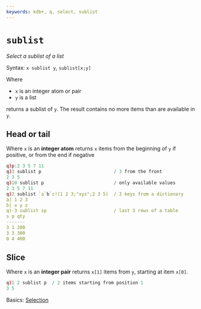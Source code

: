 ```yaml
---
keywords: kdb+, q, select, sublist
---
```


# `sublist`




_Select a sublist of a list_

Syntax: `x sublist y`, `sublist[x;y]`

Where 

-  `x` is an integer atom or pair
-  `y` is a list

returns a sublist of `y`. The result contains no more items than are available in `y`.



## Head or tail 

Where `x` is an **integer atom** returns `x` items from the beginning of `y` if positive, or from the end if negative

```q
q)p:2 3 5 7 11
q)3 sublist p                           / 3 from the front
2 3 5
q)10 sublist p                          / only available values
2 3 5 7 11
q)2 sublist `a`b`c!(1 2 3;"xyz";2 3 5)  / 2 keys from a dictionary
a| 1 2 3
b| x y z
q)-3 sublist sp                         / last 3 rows of a table
s p qty
-------
3 1 200
3 3 300
0 4 400
```



## Slice

Where `x` is an **integer pair** returns `x[1]` items from `y`, starting at item `x[0]`.

```q
q)1 2 sublist p  / 2 items starting from position 1
3 5
```


<i class=" far fa-hand-point-right"></i>
Basics: [Selection](../basics/selection.md)

